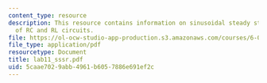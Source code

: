 ```yaml
---
content_type: resource
description: This resource contains information on sinusoidal steady state response
  of RC and RL circuits.
file: https://ol-ocw-studio-app-production.s3.amazonaws.com/courses/6-071j-introduction-to-electronics-signals-and-measurement-spring-2006/5caae7029abb4961b6057886e691ef2c_lab11_sssr.pdf
file_type: application/pdf
resourcetype: Document
title: lab11_sssr.pdf
uid: 5caae702-9abb-4961-b605-7886e691ef2c
---
```

